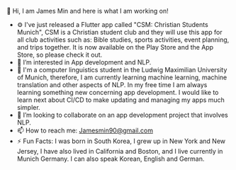 👋 Hi, I am James Min and here is what I am working on!

- ⚙️  I've just released a Flutter app called "CSM: Christian Students Munich", CSM is a Christian student club and they will use this app for all club activities such as: Bible studies, sports activities, event planning, and trips together. It is now available on the Play Store and the App Store, so please check it out. 
- 👀 I’m interested in App development and NLP. 
- 🌱 I'm a computer linguistics student in the Ludwig Maximilian University of Munich, therefore, I am currently learning machine learning, machine translation and other aspects of NLP. In my free time I am always learning something new concerning app development. I would like to learn next about CI/CD to make updating and managing my apps much simpler. 
- 💞️ I’m looking to collaborate on an app development project that involves NLP.
- 📫 How to reach me: Jamesmin90@gmail.com
- ⚡ Fun Facts: I was born in South Korea, I grew up in New York and New Jersey, I have also lived in California and Boston, and I live currently in Munich Germany. I can also speak Korean, English and German.

<!---
Jamesmin90/Jamesmin90 is a ✨ special ✨ repository because its `README.md` (this file) appears on your GitHub profile.
You can click the Preview link to take a look at your changes.
--->
